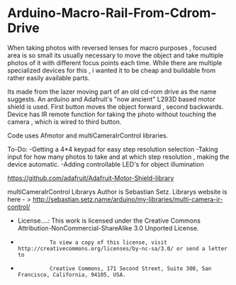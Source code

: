 # Arduino-Macro-Rail-From-Cdrom-Drive

When taking photos with reversed lenses for macro purposes , focused area is so small its usually necessary to move the object and take multiple photos of it with different focus points each time. While there are multiple specialized devices for this , i wanted it to be cheap and buildable from rather easily available parts.

Its made from the lazer moving part of an old cd-rom drive as the name suggests. An arduino and Adafruit's "now ancient" L293D based motor shield is used. First button moves the object forward , second backwards. Device has IR remote function for taking the photo without touching the camera , which is wired to third button.

Code uses Afmotor and multiCameraIrControl libraries.

To-Do:
-Getting a 4*4 keypad for easy step resolution selection
-Taking input for how many photos to take and at which step resolution , making the device automatic.
-Adding controllable LED's for object illumination

https://github.com/adafruit/Adafruit-Motor-Shield-library

multiCameraIrControl Librarys Author is Sebastian Setz. 
Librarys website is here - > http://sebastian.setz.name/arduino/my-libraries/multi-camera-ir-control/

* License....:  This work is licensed under the Creative Commons Attribution-NonCommercial-ShareAlike 3.0 Unported License.
*               To view a copy of this license, visit http://creativecommons.org/licenses/by-nc-sa/3.0/ or send a letter to
*               Creative Commons, 171 Second Street, Suite 300, San Francisco, California, 94105, USA.
